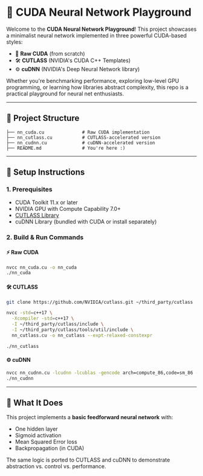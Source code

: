 # 🧠 CUDA Neural Network Playground

Welcome to the **CUDA Neural Network Playground**! This project showcases a minimalist neural network implemented in three powerful CUDA-based styles:

* 🚀 **Raw CUDA** (from scratch)
* 🛠️ **CUTLASS** (NVIDIA's CUDA C++ Templates)
* ⚙️ **cuDNN** (NVIDIA's Deep Neural Network library)

Whether you're benchmarking performance, exploring low-level GPU programming, or learning how libraries abstract complexity, this repo is a practical playground for neural net enthusiasts.

---

## 📁 Project Structure

```
├── nn_cuda.cu              # Raw CUDA implementation
├── nn_cutlass.cu           # CUTLASS-accelerated version
├── nn_cudnn.cu             # cuDNN-accelerated version
├── README.md               # You're here :)
```

---

## 🔧 Setup Instructions

### 1. Prerequisites

* CUDA Toolkit 11.x or later
* NVIDIA GPU with Compute Capability 7.0+
* [CUTLASS Library](https://github.com/NVIDIA/cutlass)
* cuDNN Library (bundled with CUDA or install separately)

### 2. Build & Run Commands

#### ⚡ Raw CUDA

```bash
nvcc nn_cuda.cu -o nn_cuda
./nn_cuda
```

#### 🛠️ CUTLASS

```bash
git clone https://github.com/NVIDIA/cutlass.git ~/third_party/cutlass

nvcc -std=c++17 \
  -Xcompiler -std=c++17 \
  -I ~/third_party/cutlass/include \
  -I ~/third_party/cutlass/tools/util/include \
  nn_cutlass.cu -o nn_cutlass --expt-relaxed-constexpr

./nn_cutlass
```

#### ⚙️ cuDNN

```bash
nvcc nn_cudnn.cu -lcudnn -lcublas -gencode arch=compute_86,code=sm_86 -o nn_cudnn
./nn_cudnn
```

---

## 🚧 What It Does

This project implements a **basic feedforward neural network** with:

* One hidden layer
* Sigmoid activation
* Mean Squared Error loss
* Backpropagation (in CUDA)

The same logic is ported to CUTLASS and cuDNN to demonstrate abstraction vs. control vs. performance.
